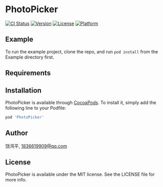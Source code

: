 # PhotoPicker

[![CI Status](https://img.shields.io/travis/饶鸿平/PhotoPicker.svg?style=flat)](https://travis-ci.org/饶鸿平/PhotoPicker)
[![Version](https://img.shields.io/cocoapods/v/PhotoPicker.svg?style=flat)](https://cocoapods.org/pods/PhotoPicker)
[![License](https://img.shields.io/cocoapods/l/PhotoPicker.svg?style=flat)](https://cocoapods.org/pods/PhotoPicker)
[![Platform](https://img.shields.io/cocoapods/p/PhotoPicker.svg?style=flat)](https://cocoapods.org/pods/PhotoPicker)

## Example

To run the example project, clone the repo, and run `pod install` from the Example directory first.

## Requirements

## Installation

PhotoPicker is available through [CocoaPods](https://cocoapods.org). To install
it, simply add the following line to your Podfile:

```ruby
pod 'PhotoPicker'
```

## Author

饶鸿平, 1836619909@qq.com

## License

PhotoPicker is available under the MIT license. See the LICENSE file for more info.
